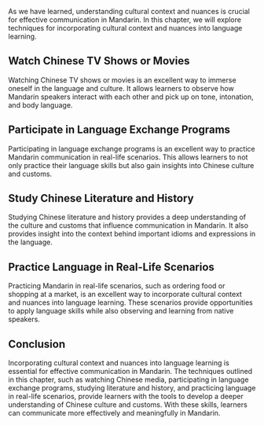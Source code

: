 
As we have learned, understanding cultural context and nuances is crucial for effective communication in Mandarin. In this chapter, we will explore techniques for incorporating cultural context and nuances into language learning.

Watch Chinese TV Shows or Movies
--------------------------------

Watching Chinese TV shows or movies is an excellent way to immerse oneself in the language and culture. It allows learners to observe how Mandarin speakers interact with each other and pick up on tone, intonation, and body language.

Participate in Language Exchange Programs
-----------------------------------------

Participating in language exchange programs is an excellent way to practice Mandarin communication in real-life scenarios. This allows learners to not only practice their language skills but also gain insights into Chinese culture and customs.

Study Chinese Literature and History
------------------------------------

Studying Chinese literature and history provides a deep understanding of the culture and customs that influence communication in Mandarin. It also provides insight into the context behind important idioms and expressions in the language.

Practice Language in Real-Life Scenarios
----------------------------------------

Practicing Mandarin in real-life scenarios, such as ordering food or shopping at a market, is an excellent way to incorporate cultural context and nuances into language learning. These scenarios provide opportunities to apply language skills while also observing and learning from native speakers.

Conclusion
----------

Incorporating cultural context and nuances into language learning is essential for effective communication in Mandarin. The techniques outlined in this chapter, such as watching Chinese media, participating in language exchange programs, studying literature and history, and practicing language in real-life scenarios, provide learners with the tools to develop a deeper understanding of Chinese culture and customs. With these skills, learners can communicate more effectively and meaningfully in Mandarin.
